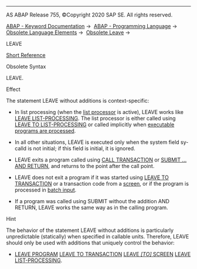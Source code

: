   

* * *

AS ABAP Release 755, ©Copyright 2020 SAP SE. All rights reserved.

[ABAP - Keyword Documentation](https://help.sap.com/doc/abapdocu_755_index_htm/7.55/en-US/abenabap.htm) →  [ABAP - Programming Language](https://help.sap.com/doc/abapdocu_755_index_htm/7.55/en-US/abenabap_reference.htm) →  [Obsolete Language Elements](https://help.sap.com/doc/abapdocu_755_index_htm/7.55/en-US/abenabap_obsolete.htm) →  [Obsolete Leave](https://help.sap.com/doc/abapdocu_755_index_htm/7.55/en-US/abenobsolete_leave.htm) → 

LEAVE

[Short Reference](https://help.sap.com/doc/abapdocu_755_index_htm/7.55/en-US/abapleave_shortref.htm)

Obsolete Syntax

LEAVE.

Effect

The statement LEAVE without additions is context-specific:

-   In list processing (when the [list processor](https://help.sap.com/doc/abapdocu_755_index_htm/7.55/en-US/abenlist_processor_glosry.htm "Glossary Entry") is active), LEAVE works like [LEAVE LIST-PROCESSING](https://help.sap.com/doc/abapdocu_755_index_htm/7.55/en-US/abapleave_list-processing.htm). The list processor is either called using [LEAVE TO LIST-PROCESSING](https://help.sap.com/doc/abapdocu_755_index_htm/7.55/en-US/abapleave_to_list-processing.htm) or called implicitly when [executable programs are processed](https://help.sap.com/doc/abapdocu_755_index_htm/7.55/en-US/abenreporting_process.htm).

-   In all other situations, LEAVE is executed only when the system field sy-calld is not initial; if this field is initial, it is ignored.

-   LEAVE exits a program called using [CALL TRANSACTION](https://help.sap.com/doc/abapdocu_755_index_htm/7.55/en-US/abapcall_transaction.htm) or [SUBMIT ... AND RETURN](https://help.sap.com/doc/abapdocu_755_index_htm/7.55/en-US/abapsubmit.htm), and returns to the point after the call point.

-   LEAVE does not exit a program if it was started using [LEAVE TO TRANSACTION](https://help.sap.com/doc/abapdocu_755_index_htm/7.55/en-US/abapleave_to_transaction.htm) or a transaction code from a [screen](https://help.sap.com/doc/abapdocu_755_index_htm/7.55/en-US/abendynpro_glosry.htm "Glossary Entry"), or if the program is processed in [batch input](https://help.sap.com/doc/abapdocu_755_index_htm/7.55/en-US/abenbatch_input_glosry.htm "Glossary Entry").

-   If a program was called using SUBMIT without the addition AND RETURN, LEAVE works the same way as in the calling program.

Hint

The behavior of the statement LEAVE without additions is particularly unpredictable (statically) when specified in callable units. Therefore, LEAVE should only be used with additions that uniquely control the behavior:

-   [LEAVE PROGRAM](https://help.sap.com/doc/abapdocu_755_index_htm/7.55/en-US/abapleave_program.htm)
    [LEAVE TO TRANSACTION](https://help.sap.com/doc/abapdocu_755_index_htm/7.55/en-US/abapleave_to_transaction.htm)
    [LEAVE *\[*TO*\]* SCREEN](https://help.sap.com/doc/abapdocu_755_index_htm/7.55/en-US/abapleave_screen.htm)
    [LEAVE LIST-PROCESSING](https://help.sap.com/doc/abapdocu_755_index_htm/7.55/en-US/abapleave_list-processing.htm).